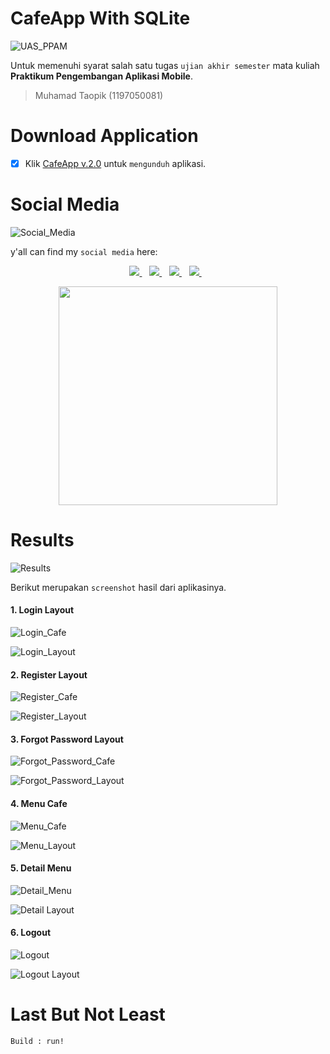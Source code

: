 # CafeApp With SQLite
![UAS_PPAM](https://img.shields.io/badge/UTS%20Praktikum%20Pengembangan%20Aplikasi%20Mobile-CafeApp-blue)

Untuk memenuhi syarat salah satu tugas `ujian akhir semester` mata kuliah **Praktikum Pengembangan Aplikasi Mobile**.

> Muhamad Taopik (1197050081)

# Download Application

-[x] Klik [CafeApp v.2.0](https://raw.githubusercontent.com/Mr94t3z/CafeApp-With-SQLite/master/application/CafeApp%20v2.0.apk) untuk `mengunduh` aplikasi.

# Social Media
![Social_Media](https://img.shields.io/badge/Social-Media-blue)

y'all can find my `social media` here:
 
<p align='center'>
 
 <a href="https://www.facebook.com/mr.94t3z">
  <img src="https://img.shields.io/badge/Facebook-%231877F2.svg?style=for-the-badge&logo=Facebook&logoColor=white" />        
 </a>&nbsp;&nbsp;
 
 <a href="https://www.instagram.com/m.taopik_/">
  <img src="https://img.shields.io/badge/instagram-E4405F?style=for-the-badge&logo=instagram&logoColor=white" /> 
 </a>&nbsp;&nbsp;
 
 <a href="https://www.linkedin.com/in/muhamad-taopik-8b0746174">
  <img src="https://img.shields.io/badge/linkedin-%230077B5.svg?&style=for-the-badge&logo=linkedin&logoColor=white" />
 </a>&nbsp;&nbsp;
 
 <a href="https://twitter.com/mr94t3z">
  <img src="https://img.shields.io/twitter/follow/mr94t3z?color=1DA1F2&logo=twitter&style=for-the-badge" />
 </a>&nbsp;&nbsp;
  
</p>

<p align='center'>
 <a href="#">
  <img src="https://github-readme-stats.vercel.app/api?username=Mr94t3z&show_icons=true&count_private=true&theme=dark" width="350">
 </a>
</p>

# Results
![Results](https://img.shields.io/badge/Results-CafeApp%20With%20SQLite-blue)

Berikut merupakan `screenshot` hasil dari aplikasinya.

<h4>1. Login Layout</h4>

![Login_Cafe](https://img.shields.io/badge/Login-CafeApp%20With%20SQLite-yellowgreen)

![Login_Layout](results/login.png)

<h4>2. Register Layout</h4>

![Register_Cafe](https://img.shields.io/badge/Register-CafeApp%20With%20SQLite-yellowgreen)

![Register_Layout](results/register.png)

<h4>3. Forgot Password Layout</h4>

![Forgot_Password_Cafe](https://img.shields.io/badge/Forgot$%20Password-CafeApp%20With%20SQLite-yellowgreen)

![Forgot_Password_Layout](results/forgot-password.png)

<h4>4. Menu Cafe</h4>

![Menu_Cafe](https://img.shields.io/badge/Menu%20Cafe-CafeApp%20With%20SQLite-yellowgreen)

![Menu_Layout](results/menu-cafe.png)

<h4>5. Detail Menu</h4>

![Detail_Menu](https://img.shields.io/badge/Detail%20Menu-CafeApp%20With%20SQLite-yellowgreen)

![Detail Layout](results/detail-menu.png)

<h4>6. Logout</h4>

![Logout](https://img.shields.io/badge/Logout-CafeApp%20With%20SQLite-yellowgreen)

![Logout Layout](results/logout.png)

# Last But Not Least

```
Build : run!
```
